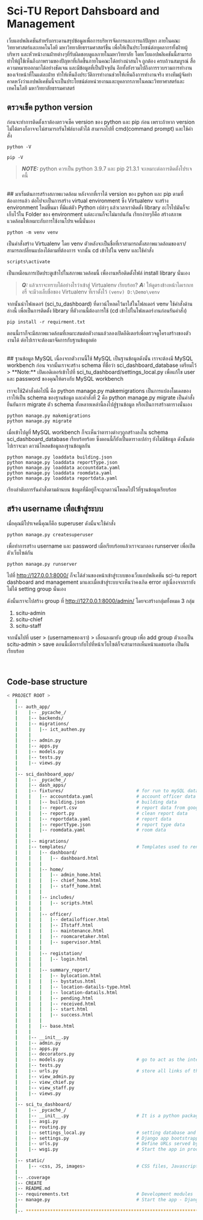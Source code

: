 # Sci-TU Report Dahsboard and Management
เว็บแอปพลิเคชันสำหรับกระดานสรุปข้อมูลเพื่อการบริหารจัดการและการแก้ปัญหา ภายในคณะวิทยาศาสตร์และเทคโนโลยี มหาวิทยาลัยธรรมศาสตร์ขึ้น เพื่อให้เป็นประโยชน์ต่อบุคลากรทั้งฝ่ายผู้บริหาร และหัวหน้างานฝ่ายต่างๆที่รับผิดชอบดูแลภายในมหาวิทยาลัย โดยเว็บแอปพลิเคชันนี้สามารถทำให้ผู้ใช้เห็นถึงภาพรวมของปัญหาที่เกิดขึ้นภายในคณะได้อย่างน่าสนใจ ถูกต้อง ครบถ้วนสมบูรณ์ สื่อความหมายออกมาได้อย่างชัดเจน และมีข้อมูลที่เป็นปัจจุบัน  อีกทั้งยังรวมไปถึงการรวบรวมการทำงานของเจ้าหน้าที่ในแต่ละฝ่าย ทำให้เห็นถึงประวัติการทำงานช่วยให้เห็นถึงการทำงานจริง ทางทีมผู้จัดทำคาดหวังว่าแอปพลิเคชันนี้จะเป็นประโยชน์ต่อหน่วยงานและบุคลากรภายในคณะวิทยาศาสตร์และเทคโนโลยี มหาวิทยาลัยธรรมศาสตร์
<br />
## ตรวจเช็ค python version 
ก่อนจะทำการติดตั้งเราต้องตรวจเช็ค version ของ python และ pip ก่อน เพราะถ้าหาก version ไม่ได้ตรงก็อาจจะไม่สามารถรันไฟล์บางตัวได้ สามารถไปที่ cmd(command prompt) และใช้คำสั่ง

`python -V`

`pip -V`

> **_NOTE:_**  python ควรเป็น python 3.9.7  และ pip 21.3.1 จะเหมาะต่อการติดตั้งโปรเจคนี้ 

<br />
## มาเริ่มต้นการสร้างสภาพเเวดล้อม
หลังจากที่เราได้ version ของ pyhon และ pip ตามที่ต้องการแล้ว ต่อไปจะเป็นการสร้าง virtual environment  ซึ่ง Virtualenv จะสร้าง environment ใหม่ขึ้นมา ที่มีแต่ตัว Python เปล่าๆ แล้วเวลาเราติดตั้ง library อะไรไปมันก็จะเก็บไว้ใน Folder ของ environment แต่ละงานก็จะไม่มาปนกัน เรียกง่ายๆก็คือ สร้างสภาพแวดล้อมให้เหมาะกับการใช้งานโปรเจคนี้นั่นเอง

`python -m venv venv`

เป็นคำสั่งสร้าง Virtualenv โดย venv ตัวหลังจะเป็นชื่อที่เราสามารถตั้งสภาพแวดล้อมของเรา/สามารถเปลี่ยนแปลงได้ตามที่ต้องการ 
จากนั้น cd เข้าไปใน venv และใช้คำสั่ง

`scripts\activate`

เป็นเหมือนการเปิดประตูเข้าไปในสภาพแวดล้อมนี้ เพื่องานหรือติดตั้งไฟล์ install library นั่นเอง 
> **_Q:_** แล้วเราจะทราบได้อย่างไรว่าเข้าสู่ Virtualenv เรียบร้อย? 
> **_A:_** ให้ดูตรงข้างหน้าไดเรกเทอรี่ จะมีวงเล็บชื่อของ Virtualenv ที่เราตั้งไว้
> `(venv) D:\Demo\venv `

จากนั้นนำโฟลเดอร์ (sci_tu_dashboard) ที่ดาวน์โหลดไว้มาใส่ในโฟลเดอร์ venv ใช้คำสั่งด้านล่างนี้ เพื่อเป็นการติดตั้ง library ที่ตัวงานนี้ต้องการใช้ (cd เข้าไปในโฟลเดอร์งานก่อนรันคำสั่ง)

`pip install -r requirment.txt`

ตอนนี้เราก็จะมีสภาพแวดล้อมที่เหมาะสมต่อตัวงานแล้วลองเปิดอีดิเตอร์เพื่อตรวจดูโครงสร้างของตัวงานได้ ต่อไปเราจะต้องมาจัดการกับฐานข้อมูลต่อ

<br />
## ฐานข้อมูล MySQL
เนื่องจากตัวงานนี้ใช้ MySQL เป็นฐานข้อมูลดังนั้น เราจะต้องมี MySQL workbench ก่อน จากนั้นเราจะสร้าง schema ที่ชื่อว่า sci_dashboard_database เตรียมไว้
> **Note:**  เปิดเอดิเตอร์เข้าไปที่ sci_tu_dashboard/settings_local.py เพื่อแก้ไข user และ password ของคุณให้ตรงกับ MySQL workbench 

เราจะใช้2คำสั่งต่อไปนี้ คือ python manage.py makemigrations เป็นการแปลงโมเดลของเราให้เป็น schema ของฐานข้อมูล และคำสั่งที่ 2 คือ python manage.py migrate เป็นคำสั่งยืนยันการ migrate ตัว schema ทั้งหลายเหล่านี้ลงไปสู่ฐานข้อมูล หรือเป็นการสร้างตารางนั่นเอง

    python manage.py makemigrations
    python manage.py migrate

เมื่อเข้าไปดูที่ MySQL workbench ก็จะเห็นว่าตารางต่างๆถูกสร้างลงใน schema sci_dashboard_database เรียบร้อยร้อย ซึ่งตอนนี้ก็ยังเป็นตารางเปล่าๆ ยังไม่มีข้อมูล ดังนั้นต่อไปเราจะมา ดาวน์โหลดข้อมูลลงฐานข้อมูลกัน


	python manage.py loaddata building.json
	python manage.py loaddata reportType.json
	python manage.py loaddata accountdata.yaml
	python manage.py loaddata roomdata.yaml
	python manage.py loaddata reportdata.yaml

เรียงลำดับการรันคำสั่งตามด้านบน ข้อมูลที่มีอยู่ก็จะถูกดาวน์โหลดไปไว้ที่ฐานข้อมูลเรียบร้อย
<br />
## สร้าง username เพื่อเข้าสู่ระบบ
เมื่อคุณมีโปรเจคนี้คุณก็คือ superuser ดังนั้นจะใช้คำสั่ง

`python manage.py createsuperuser`

เพื่อทำการสร้าง username และ password เมื่อเรียบร้อยแล้วเราจะมาลอง runserver เพื่อเปิดตัวเว็บไซต์กัน

`python manage.py runserver`

ไปที่ http://127.0.0.1:8000/ ก็จะได้ส่วนของหน้าเข้าสู่ระบบของเว็บแอปพลิเคชัน sci-tu report dashboard and management มาและเมื่อเข้าสู่ระบบจะเห็นว่าคงเกิด error อยู่เนื่องจากเรายังไม่ได้ setting group นั่นเอง

ดังนั้นเราจะไปสร้าง group ที่ http://127.0.0.1:8000/admin/ โดยจะสร้างกลุ่มทั้งหมด 3 กลุ่ม 
1. scitu-admin
2. scitu-chief
3. scitu-staff

จากนั้นไปที่ user > (usernameของเรา) > เลื่อนลงมายัง group เพื่อ add group ตัวเองเป็น scitu-admin > save 
ตอนนี้เมื่อเรากับไปที่หน้าเว็บไซต์ก็จะสามารถเห็นหน้าแดชบอร์ด เป็นอันเรียบร้อย


<br />

## Code-base structure


```bash
< PROJECT ROOT >
   |
   |-- auth_app/
   |    |-- _pycache_/
   |	|-- backends/
   |	|-- migrations/
   |    |   |-- ict_authen.py
   |    |
   |    |-- admin.py
   |	|-- apps.py
   |    |-- models.py
   |	|-- tests.py
   |    |-- views.py
   |
   |-- sci_dashboard_app/
   |    |-- _pycache_/
   |	|-- dash_apps/
   |	|-- fixtures/                           # for run to mySQL database
   |    |   |-- accountdata.yaml                # account officer data
   |    |   |-- building.json                   # building data
   |    |   |-- report.csv                      # report data from google sheet
   |    |   |-- report.py                       # clean report data
   |    |   |-- reportdata.yaml                 # report data 
   |    |   |-- reportType.json                 # report type data
   |    |   |-- roomdata.yaml                   # room data
   |    |   
   |    |-- migrations/
   |	|-- templates/                          # Templates used to render pages
   |    |   |-- dashboard/
   |    |   |   |-- dashboard.html
   |    |   |  
   |    |   |-- home/
   |    |   |   |-- admin_home.html
   |    |   |   |-- chief_home.html
   |    |   |   |-- staff_home.html
   |    |   |  
   |    |   |-- includes/
   |    |   |   |-- scripts.html
   |    |   | 
   |    |   |-- officer/
   |    |   |   |-- detailofficer.html
   |    |   |   |-- ITstaff.html
   |    |   |   |-- maintenance.html
   |    |   |   |-- roomcaretaker.html
   |    |   |   |-- supervisor.html
   |    |   |   
   |    |   |-- registation/
   |    |   |   |-- login.html
   |    |   |   
   |    |   |-- summary_report/
   |    |   |   |-- bylocation.html
   |    |   |   |-- bystatus.html
   |    |   |   |-- location-datails-type.html
   |    |   |   |-- location-datails.html
   |    |   |   |-- pending.html
   |    |   |   |-- received.html
   |    |   |   |-- start.html
   |    |   |   |-- success.html
   |    |   |   
   |    |   |-- base.html
   |    |   
   |	|-- __init__.py
   |    |-- admin.py
   |	|-- apps.py
   |	|-- decorators.py
   |    |-- models.py                           # go to act as the interface of data
   |	|-- tests.py
   |	|-- urls.py                             # store all links of the project and functions to call
   |    |-- view_admin.py
   |	|-- view_chief.py
   |	|-- view_staff.py
   |    |-- views.py
   |	 	
   |-- sci_tu_dashboard/
   |    |-- _pycache_/
   |	|-- __init__.py                         # It is a python package
   |	|-- asgi.py
   |	|-- routing.py
   |	|-- settings_local.py                   # setting database and ICT-auth
   |	|-- settings.py                         # Django app bootstrapper
   |	|-- urls.py                             # Define URLs served by all apps/nodes
   |	|-- wsgi.py                             # Start the app in production
   |	
   |-- static/
   |    |-- <css, JS, images>                   # CSS files, Javascripts files
   |
   |-- .coverage
   |-- CREATE
   |-- README.md
   |-- requirements.txt                         # Development modules
   |-- manage.py                                # Start the app - Django default start script
   |
   |-- ************************************************************************
```
<br />